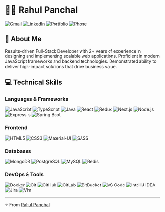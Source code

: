 # 👨‍💻 Rahul Panchal

[![Gmail](https://img.shields.io/badge/Gmail-D14836?style=flat&logo=gmail&logoColor=white)](mailto:rahulpanchaloff@gmail.com)
[![LinkedIn](https://img.shields.io/badge/LinkedIn-0077B5?style=flat&logo=linkedin&logoColor=white)](https://www.linkedin.com/in/rrahulppanchal)
[![Portfolio](https://img.shields.io/badge/Portfolio-000000?style=flat&logo=About.me&logoColor=white)](https://rahulpanchal.vercel.app/)
[![Phone](https://img.shields.io/badge/Phone-+91--6392758956-green?style=flat&logo=phone&logoColor=white)](#6392758956)

## 🚀 About Me
Results-driven Full-Stack Developer with 2+ years of experience in designing and implementing scalable web applications. Proficient in modern JavaScript frameworks and backend technologies. Demonstrated ability to deliver high-impact solutions that drive business value.

## 💻 Technical Skills

### Languages & Frameworks
![JavaScript](https://img.shields.io/badge/JavaScript-F7DF1E?style=flat&logo=javascript&logoColor=black)
![TypeScript](https://img.shields.io/badge/TypeScript-007ACC?style=flat&logo=typescript&logoColor=white)
![Java](https://img.shields.io/badge/Java-ED8B00?style=flat&logo=openjdk&logoColor=white)
![React](https://img.shields.io/badge/React-20232A?style=flat&logo=react&logoColor=61DAFB)
![Redux](https://img.shields.io/badge/Redux-593D88?style=flat&logo=redux&logoColor=white)
![Next.js](https://img.shields.io/badge/Next.js-000000?style=flat&logo=next.js&logoColor=white)
![Node.js](https://img.shields.io/badge/Node.js-43853D?style=flat&logo=node.js&logoColor=white)
![Express.js](https://img.shields.io/badge/Express.js-404D59?style=flat)
![Spring Boot](https://img.shields.io/badge/Spring_Boot-6DB33F?style=flat&logo=spring&logoColor=white)

### Frontend
![HTML5](https://img.shields.io/badge/HTML5-E34F26?style=flat&logo=html5&logoColor=white)
![CSS3](https://img.shields.io/badge/CSS3-1572B6?style=flat&logo=css3&logoColor=white)
![Material-UI](https://img.shields.io/badge/Material--UI-0081CB?style=flat&logo=material-ui&logoColor=white)
![SASS](https://img.shields.io/badge/Sass-CC6699?style=flat&logo=sass&logoColor=white)

### Databases
![MongoDB](https://img.shields.io/badge/MongoDB-4EA94B?style=flat&logo=mongodb&logoColor=white)
![PostgreSQL](https://img.shields.io/badge/PostgreSQL-316192?style=flat&logo=postgresql&logoColor=white)
![MySQL](https://img.shields.io/badge/MySQL-00000F?style=flat&logo=mysql&logoColor=white)
![Redis](https://img.shields.io/badge/Redis-DC382D?style=flat&logo=redis&logoColor=white)

### DevOps & Tools
![Docker](https://img.shields.io/badge/Docker-2496ED?style=flat&logo=docker&logoColor=white)
![Git](https://img.shields.io/badge/Git-F05032?style=flat&logo=git&logoColor=white)
![GitHub](https://img.shields.io/badge/GitHub-100000?style=flat&logo=github&logoColor=white)
![GitLab](https://img.shields.io/badge/GitLab-FCA121?style=flat&logo=gitlab&logoColor=white)
![BitBucket](https://img.shields.io/badge/Bitbucket-0747a6?style=flat&logo=bitbucket&logoColor=white)
![VS Code](https://img.shields.io/badge/VS_Code-007ACC?style=flat&logo=visual-studio-code&logoColor=white)
![IntelliJ IDEA](https://img.shields.io/badge/IntelliJ_IDEA-000000?style=flat&logo=intellij-idea&logoColor=white)
![Jira](https://img.shields.io/badge/Jira-0052CC?style=flat&logo=jira&logoColor=white)
![Vim](https://img.shields.io/badge/Vim-019733?style=flat&logo=vim&logoColor=white)


---
⭐️ From [Rahul Panchal](https://github.com/rrahulppanchal)
